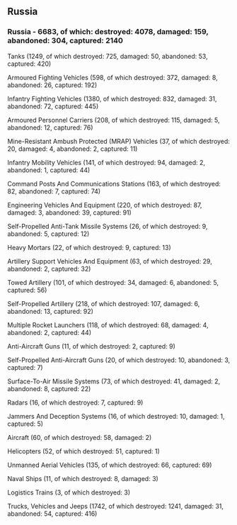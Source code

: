 
 
 ## Russia
 
 ### Russia - 6683, of which: destroyed: 4078, damaged: 159, abandoned: 304, captured: 2140

 

 

 Tanks (1249, of which destroyed: 725, damaged: 50, abandoned: 53, captured: 420)

 Armoured Fighting Vehicles (598, of which destroyed: 372, damaged: 8, abandoned: 26, captured: 192)

 Infantry Fighting Vehicles (1380, of which destroyed: 832, damaged: 31, abandoned: 72, captured: 445)

 Armoured Personnel Carriers (208, of which destroyed: 115, damaged: 5, abandoned: 12, captured: 76)

 Mine-Resistant Ambush Protected (MRAP) Vehicles (37, of which destroyed: 20, damaged: 4, abandoned: 2, captured: 11)

 Infantry Mobility Vehicles (141, of which destroyed: 94, damaged: 2, abandoned: 1, captured: 44)

 Command Posts And Communications Stations (163, of which destroyed: 82, abandoned: 7, captured: 74)

 Engineering Vehicles And Equipment (220, of which destroyed: 87, damaged: 3, abandoned: 39, captured: 91)

 Self-Propelled Anti-Tank Missile Systems (26, of which destroyed: 9, abandoned: 5, captured: 12)

 Heavy Mortars (22, of which destroyed: 9, captured: 13)

 Artillery Support Vehicles And Equipment (63, of which destroyed: 29, abandoned: 2, captured: 32)

 Towed Artillery (101, of which destroyed: 34, damaged: 6, abandoned: 5, captured: 56)

 Self-Propelled Artillery (218, of which destroyed: 107, damaged: 6, abandoned: 13, captured: 92)

 Multiple Rocket Launchers (118, of which destroyed: 68, damaged: 4, abandoned: 2, captured: 44)

 Anti-Aircraft Guns (11, of which destroyed: 2, captured: 9)

 Self-Propelled Anti-Aircraft Guns (20, of which destroyed: 10, abandoned: 3, captured: 7)

 Surface-To-Air Missile Systems (73, of which destroyed: 41, damaged: 2, abandoned: 8, captured: 22)

 Radars (16, of which destroyed: 7, captured: 9)

 Jammers And Deception Systems (16, of which destroyed: 10, damaged: 1, captured: 5)

 Aircraft (60, of which destroyed: 58, damaged: 2)

 Helicopters (52, of which destroyed: 51, captured: 1)

 Unmanned Aerial Vehicles (135, of which destroyed: 66, captured: 69)

 Naval Ships (11, of which destroyed: 8, damaged: 3)

 Logistics Trains (3, of which destroyed: 3)

 Trucks, Vehicles and Jeeps (1742, of which destroyed: 1241, damaged: 31, abandoned: 54, captured: 416)

